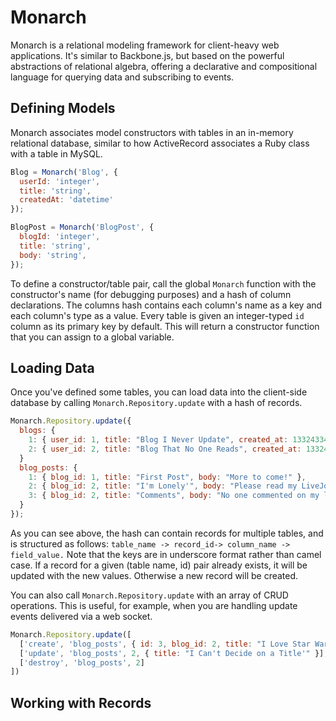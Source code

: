 # Monarch

Monarch is a relational modeling framework for client-heavy web applications.
It's similar to Backbone.js, but based on the powerful abstractions of
relational algebra, offering a declarative and compositional language for
querying data and subscribing to events.


## Defining Models

Monarch associates model constructors with tables in an in-memory relational
database, similar to how ActiveRecord associates a Ruby class with a table in
MySQL.

```javascript
Blog = Monarch('Blog', {
  userId: 'integer',
  title: 'string',
  createdAt: 'datetime'
});

BlogPost = Monarch('BlogPost', {
  blogId: 'integer',
  title: 'string',
  body: 'string',
});
```

To define a constructor/table pair, call the global `Monarch` function
with the constructor's name (for debugging purposes) and a hash of column
declarations. The columns hash contains each column's name as a key and each
column's type as a value. Every table is given an integer-typed `id` column as
its primary key by default. This will return a constructor function that you can
assign to a global variable.

## Loading Data

Once you've defined some tables, you can load data into the client-side database
by calling `Monarch.Repository.update` with a hash of records.

```javascript
Monarch.Repository.update({
  blogs: {
    1: { user_id: 1, title: "Blog I Never Update", created_at: 1332433460811 },
    2: { user_id: 2, title: "Blog That No One Reads", created_at: 1332433434561 }
  }
  blog_posts: {
    1: { blog_id: 1, title: "First Post", body: "More to come!" },
    2: { blog_id: 2, title: "I'm Lonely'", body: "Please read my LiveJournal." },
    3: { blog_id: 2, title: "Comments", body: "No one commented on my last post." }
  }
});
```

As you can see above, the hash can contain records for multiple tables, and is
structured as follows: `table_name -> record_id-> column_name -> field_value.`
Note that the keys are in underscore format rather than camel case. If a record
for a given (table name, id) pair already exists, it will be updated with the
new values. Otherwise a new record will be created.

You can also call `Monarch.Repository.update` with an array of CRUD operations.
This is useful, for example, when you are handling update events delivered via a
web socket.

```javascript
Monarch.Repository.update([
  ['create', 'blog_posts', { id: 3, blog_id: 2, title: "I Love Star Wars!" }],
  ['update', 'blog_posts', 2, { title: "I Can't Decide on a Title'" }],
  ['destroy', 'blog_posts', 2]
])
```

## Working with Records


